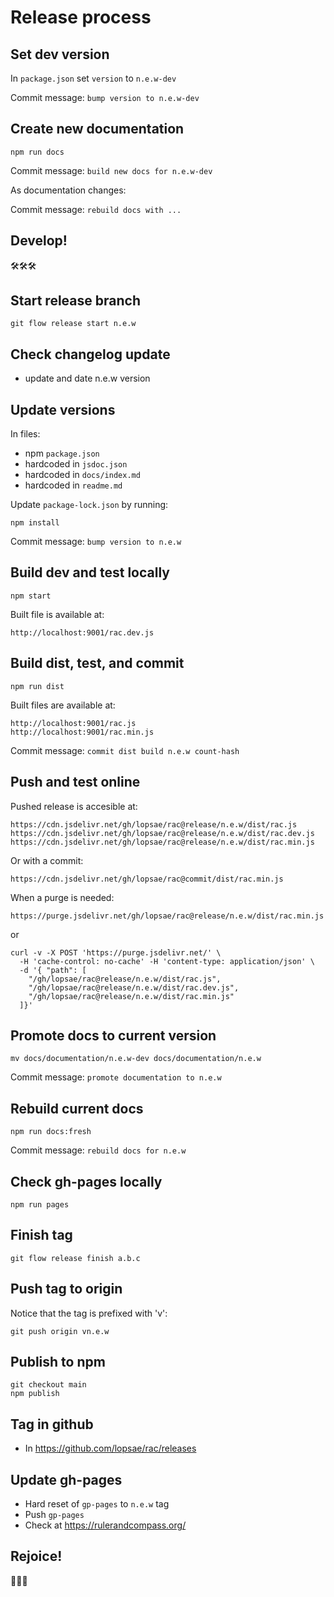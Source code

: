 Release process
===============

Set dev version
---------------
In `package.json` set `version` to `n.e.w-dev`

Commit message: `bump version to n.e.w-dev`



Create new documentation
------------------------
```
npm run docs
```

Commit message: `build new docs for n.e.w-dev`

As documentation changes:

Commit message: `rebuild docs with ...`



Develop!
--------
🛠🛠🛠



Start release branch
--------------------
```
git flow release start n.e.w
```



Check changelog update
----------------------
+ update and date n.e.w version



Update versions
---------------
In files:
+ npm `package.json`
+ hardcoded in `jsdoc.json`
+ hardcoded in `docs/index.md`
+ hardcoded in `readme.md`

Update `package-lock.json` by running:
```
npm install
```

Commit message: `bump version to n.e.w`



Build dev and test locally
--------------------------
```
npm start
```

Built file is available at:
```
http://localhost:9001/rac.dev.js
```



Build dist, test, and commit
----------------------------
```
npm run dist
```

Built files are available at:
```
http://localhost:9001/rac.js
http://localhost:9001/rac.min.js
```

Commit message: `commit dist build n.e.w count-hash`



Push and test online
--------------------
Pushed release is accesible at:
```
https://cdn.jsdelivr.net/gh/lopsae/rac@release/n.e.w/dist/rac.js
https://cdn.jsdelivr.net/gh/lopsae/rac@release/n.e.w/dist/rac.dev.js
https://cdn.jsdelivr.net/gh/lopsae/rac@release/n.e.w/dist/rac.min.js
```

Or with a commit:
```
https://cdn.jsdelivr.net/gh/lopsae/rac@commit/dist/rac.min.js
```

When a purge is needed:
```
https://purge.jsdelivr.net/gh/lopsae/rac@release/n.e.w/dist/rac.min.js
```

or
```
curl -v -X POST 'https://purge.jsdelivr.net/' \
  -H 'cache-control: no-cache' -H 'content-type: application/json' \
  -d '{ "path": [
    "/gh/lopsae/rac@release/n.e.w/dist/rac.js",
    "/gh/lopsae/rac@release/n.e.w/dist/rac.dev.js",
    "/gh/lopsae/rac@release/n.e.w/dist/rac.min.js"
  ]}'
```



Promote docs to current version
-------------------------------
```
mv docs/documentation/n.e.w-dev docs/documentation/n.e.w
```

Commit message: `promote documentation to n.e.w`



Rebuild current docs
--------------------
```
npm run docs:fresh
```

Commit message: `rebuild docs for n.e.w`



Check gh-pages locally
----------------------
```
npm run pages
```



Finish tag
----------
```
git flow release finish a.b.c
```



Push tag to origin
------------------
Notice that the tag is prefixed with 'v':
```
git push origin vn.e.w
```



Publish to npm
--------------
```
git checkout main
npm publish
```



Tag in github
-------------
+ In https://github.com/lopsae/rac/releases



Update gh-pages
---------------
+ Hard reset of `gp-pages` to `n.e.w` tag
+ Push `gp-pages`
+ Check at https://rulerandcompass.org/



Rejoice!
--------
🎉🎉🎉

